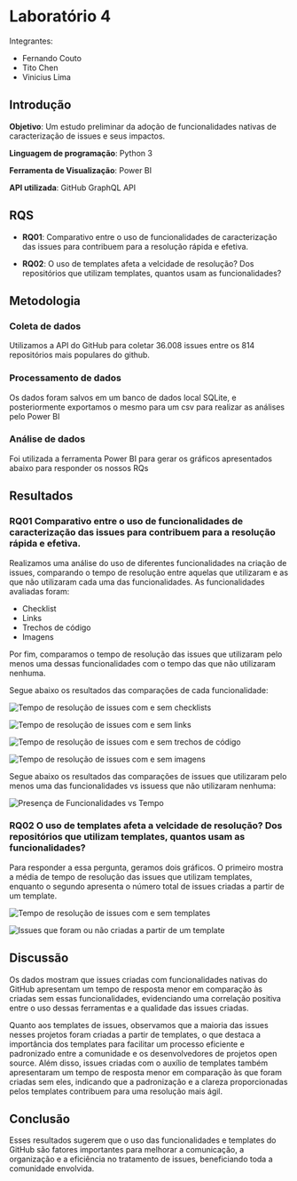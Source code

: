 # Laboratório 4

Integrantes:

- Fernando Couto
- Tito Chen
- Vinicius Lima

## Introdução

**Objetivo**: Um estudo preliminar da adoção de funcionalidades nativas de caracterização de issues e seus impactos.

**Linguagem de programação**: Python 3

**Ferramenta de Visualização**: Power BI

**API utilizada**: GitHub GraphQL API

## RQS 


- **RQ01**: Comparativo entre o uso de funcionalidades de caracterização das issues para contribuem para a resolução rápida e efetiva.

- **RQ02**: O uso de templates afeta a velcidade de resolução? Dos repositórios que utilizam templates, quantos usam as funcionalidades?


## Metodologia

### Coleta de dados

Utilizamos a API do GitHub para coletar 36.008 issues entre os 814 repositórios mais populares do github.

### Processamento de dados

Os dados foram salvos em um banco de dados local SQLite, e posteriormente exportamos o mesmo para um csv para realizar as análises pelo Power BI

### Análise de dados

Foi utilizada a ferramenta Power BI para gerar os gráficos apresentados abaixo para responder os nossos RQs



## Resultados

### RQ01 Comparativo entre o uso de funcionalidades de caracterização das issues para contribuem para a resolução rápida e efetiva.

Realizamos uma análise do uso de diferentes funcionalidades na criação de issues, comparando o tempo de resolução entre aquelas que utilizaram e as que não utilizaram cada uma das funcionalidades. As funcionalidades avaliadas foram:

- Checklist
- Links
- Trechos de código
- Imagens

Por fim, comparamos o tempo de resolução das issues que utilizaram pelo menos uma dessas funcionalidades com o tempo das que não utilizaram nenhuma.

Segue abaixo os resultados das comparações de cada funcionalidade:


![Tempo de resolução de issues com e sem checklists](tasklist.png)

![Tempo de resolução de issues com e sem links](link.png)

![Tempo de resolução de issues com e sem trechos de código](code_snippet.png)

![Tempo de resolução de issues com e sem imagens](image.png)


Segue abaixo os resultados das comparações de issues que utilizaram pelo menos uma das funcionalidades vs issuess que não utilizaram nenhuma:


![Presença de Funcionalidades vs Tempo](features_vs_time.png)


### RQ02 O uso de templates afeta a velcidade de resolução? Dos repositórios que utilizam templates, quantos usam as funcionalidades?

Para responder a essa pergunta, geramos dois gráficos. O primeiro mostra a média de tempo de resolução das issues que utilizam templates, enquanto o segundo apresenta o número total de issues criadas a partir de um template.


![Tempo de resolução de issues com e sem templates](template.png)

![Issues que foram ou não criadas a partir de um template](template_count.png)





## Discussão
Os dados mostram que issues criadas com funcionalidades nativas do GitHub apresentam um tempo de resposta menor em comparação às criadas sem essas funcionalidades, evidenciando uma correlação positiva entre o uso dessas ferramentas e a qualidade das issues criadas.

Quanto aos templates de issues, observamos que a maioria das issues nesses projetos foram criadas a partir de templates, o que destaca a importância dos templates para facilitar um processo eficiente e padronizado entre a comunidade e os desenvolvedores de projetos open source. Além disso, issues criadas com o auxílio de templates também apresentaram um tempo de resposta menor em comparação às que foram criadas sem eles, indicando que a padronização e a clareza proporcionadas pelos templates contribuem para uma resolução mais ágil.


## Conclusão

Esses resultados sugerem que o uso das funcionalidades e templates do GitHub são fatores importantes para melhorar a comunicação, a organização e a eficiência no tratamento de issues, beneficiando toda a comunidade envolvida.

